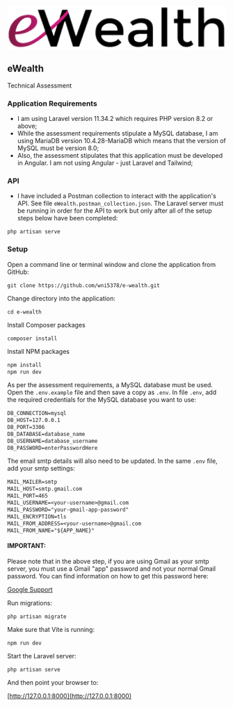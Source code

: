 <img alt="Technical Assessment" height="100" src="./public/img/ewealth-logo.png" title="eWealth" width="504"/>

## eWealth

Technical Assessment

### Application Requirements

- I am using Laravel version 11.34.2 which requires PHP version 8.2 or above;
- While the assessment requirements stipulate a MySQL database, I am using MariaDB version 10.4.28-MariaDB which means that the version of MySQL must be version 8.0;
- Also, the assessment stipulates that this application must be developed in Angular. I am not using Angular - just Laravel and Tailwind;

### API

- I have included a Postman collection to interact with the application's API. See file `eWealth.postman_collection.json`. The Laravel server must be running in order for the API to work but only after all of the setup steps below have been completed:

```
php artisan serve
```

### Setup

Open a command line or terminal window and clone the application from GitHub:

```
git clone https://github.com/wni5378/e-wealth.git
```

Change directory into the application:

```
cd e-wealth
```

Install Composer packages

```
composer install
```

Install NPM packages

```
npm install
npm run dev
```

As per the assessment requirements, a MySQL database must be used. Open the `.env.example` file and then save a copy as `.env`. In file `.env`, add the required credentials for the MySQL database you want to use:

```
DB_CONNECTION=mysql
DB_HOST=127.0.0.1
DB_PORT=3306
DB_DATABASE=database_name
DB_USERNAME=database_username
DB_PASSWORD=enterPasswordHere
```

The email smtp details will also need to be updated. In the same `.env` file, add your smtp settings:

```
MAIL_MAILER=smtp
MAIL_HOST=smtp.gmail.com
MAIL_PORT=465
MAIL_USERNAME=<your-username>@gmail.com
MAIL_PASSWORD="your-gmail-app-password"
MAIL_ENCRYPTION=tls
MAIL_FROM_ADDRESS=<your-username>@gmail.com
MAIL_FROM_NAME="${APP_NAME}"
```

#### IMPORTANT:

Please note that in the above step, if you are using Gmail as your smtp server, you must use a Gmail "app" password and not your normal Gmail password. You can find information on how to get this password here:

[Google Support](https://support.google.com/mail/answer/185833?hl=en)

Run migrations:

```
php artisan migrate
```

Make sure that Vite is running:

```
npm run dev
```

Start the Laravel server:

```
php artisan serve
```

And then point your browser to:

[http://127.0.0.1:8000](http://127.0.0.1:8000)

